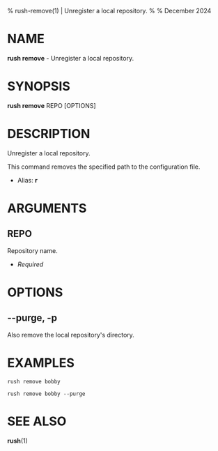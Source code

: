 % rush-remove(1) | Unregister a local repository.
% 
% December 2024

NAME
==================================================

**rush remove** - Unregister a local repository.

SYNOPSIS
==================================================

**rush remove** REPO [OPTIONS]

DESCRIPTION
==================================================

Unregister a local repository.

This command removes the specified path to the configuration file.

- Alias: **r**

ARGUMENTS
==================================================

REPO
--------------------------------------------------

Repository name.

- *Required*

OPTIONS
==================================================

--purge, -p
--------------------------------------------------

Also remove the local repository's directory.


EXAMPLES
==================================================

~~~
rush remove bobby

rush remove bobby --purge

~~~

SEE ALSO
==================================================

**rush**(1)


